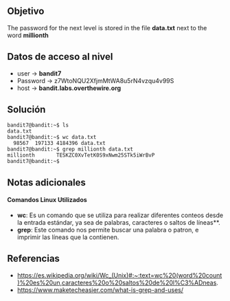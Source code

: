 
## Objetivo
The password for the next level is stored in the file **data.txt** next to the word **millionth**
## Datos de acceso al nivel
-   user -> **bandit7**
-   Password -> z7WtoNQU2XfjmMtWA8u5rN4vzqu4v99S
-   host -> **bandit.labs.overthewire.org**
## Solución
```
bandit7@bandit:~$ ls
data.txt
bandit7@bandit:~$ wc data.txt
  98567  197133 4184396 data.txt
bandit7@bandit:~$ grep millionth data.txt
millionth       TESKZC0XvTetK0S9xNwm25STk5iWrBvP
bandit7@bandit:~$
```
## Notas adicionales
#### Comandos Linux Utilizados
- **wc**: Es un comando que se utiliza para realizar diferentes conteos desde la entrada estándar, ya sea de palabras, caracteres o saltos de líneas**.
- **grep**: Este comando nos permite buscar una palabra o patron, e imprimir las líneas que la contienen.
## Referencias
- https://es.wikipedia.org/wiki/Wc_(Unix)#:~:text=wc%20(word%20count)%20es%20un,caracteres%20o%20saltos%20de%20l%C3%ADneas.
- https://www.maketecheasier.com/what-is-grep-and-uses/